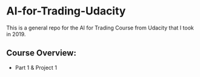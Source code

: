 # AI-for-Trading-Udacity
This is a general repo for the AI for Trading Course from Udacity that I took in 2019.

## Course Overview:
- Part 1 & Project 1
